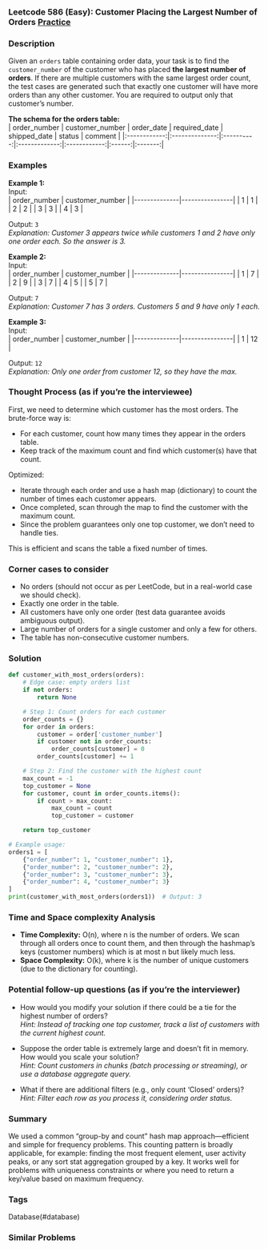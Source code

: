 ### Leetcode 586 (Easy): Customer Placing the Largest Number of Orders [Practice](https://leetcode.com/problems/customer-placing-the-largest-number-of-orders)

### Description  
Given an `orders` table containing order data, your task is to find the `customer_number` of the customer who has placed **the largest number of orders**. If there are multiple customers with the same largest order count, the test cases are generated such that exactly one customer will have more orders than any other customer. You are required to output only that customer’s number.

**The schema for the orders table:**  
| order_number | customer_number | order_date | required_date | shipped_date | status | comment |
|:------------:|:--------------:|:----------:|:-------------:|:------------:|:------:|:-------:|


### Examples  

**Example 1:**  
Input:  
| order_number | customer_number |
|--------------|----------------|
|      1       |       1        |
|      2       |       2        |
|      3       |       3        |
|      4       |       3        |

Output: `3`  
*Explanation: Customer 3 appears twice while customers 1 and 2 have only one order each. So the answer is 3.*

**Example 2:**  
Input:  
| order_number | customer_number |
|--------------|----------------|
|      1       |       7        |
|      2       |       9        |
|      3       |       7        |
|      4       |       5        |
|      5       |       7        |

Output: `7`  
*Explanation: Customer 7 has 3 orders. Customers 5 and 9 have only 1 each.*

**Example 3:**  
Input:  
| order_number | customer_number |
|--------------|----------------|
|      1       |      12        |

Output: `12`  
*Explanation: Only one order from customer 12, so they have the max.*

### Thought Process (as if you’re the interviewee)  
First, we need to determine which customer has the most orders. The brute-force way is:
- For each customer, count how many times they appear in the orders table.
- Keep track of the maximum count and find which customer(s) have that count.

Optimized:
- Iterate through each order and use a hash map (dictionary) to count the number of times each customer appears.
- Once completed, scan through the map to find the customer with the maximum count.
- Since the problem guarantees only one top customer, we don’t need to handle ties.

This is efficient and scans the table a fixed number of times.

### Corner cases to consider  
- No orders (should not occur as per LeetCode, but in a real-world case we should check).
- Exactly one order in the table.
- All customers have only one order (test data guarantee avoids ambiguous output).
- Large number of orders for a single customer and only a few for others.
- The table has non-consecutive customer numbers.

### Solution

```python
def customer_with_most_orders(orders):
    # Edge case: empty orders list
    if not orders:
        return None

    # Step 1: Count orders for each customer
    order_counts = {}
    for order in orders:
        customer = order['customer_number']
        if customer not in order_counts:
            order_counts[customer] = 0
        order_counts[customer] += 1

    # Step 2: Find the customer with the highest count
    max_count = -1
    top_customer = None
    for customer, count in order_counts.items():
        if count > max_count:
            max_count = count
            top_customer = customer

    return top_customer

# Example usage:
orders1 = [
    {"order_number": 1, "customer_number": 1},
    {"order_number": 2, "customer_number": 2},
    {"order_number": 3, "customer_number": 3},
    {"order_number": 4, "customer_number": 3}
]
print(customer_with_most_orders(orders1))  # Output: 3
```

### Time and Space complexity Analysis  

- **Time Complexity:** O(n), where n is the number of orders. We scan through all orders once to count them, and then through the hashmap’s keys (customer numbers) which is at most n but likely much less.
- **Space Complexity:** O(k), where k is the number of unique customers (due to the dictionary for counting).

### Potential follow-up questions (as if you’re the interviewer)  

- How would you modify your solution if there could be a tie for the highest number of orders?  
  *Hint: Instead of tracking one top customer, track a list of customers with the current highest count.*

- Suppose the order table is extremely large and doesn’t fit in memory. How would you scale your solution?  
  *Hint: Count customers in chunks (batch processing or streaming), or use a database aggregate query.*

- What if there are additional filters (e.g., only count ‘Closed’ orders)?  
  *Hint: Filter each row as you process it, considering order status.*

### Summary
We used a common “group-by and count” hash map approach—efficient and simple for frequency problems. This counting pattern is broadly applicable, for example: finding the most frequent element, user activity peaks, or any sort stat aggregation grouped by a key. It works well for problems with uniqueness constraints or where you need to return a key/value based on maximum frequency.

### Tags
Database(#database)

### Similar Problems
